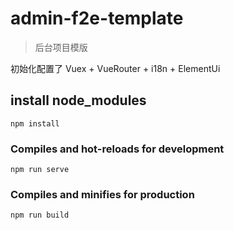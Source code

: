 # admin-f2e-template
> 后台项目模版

初始化配置了 Vuex + VueRouter + i18n + ElementUi

## install node_modules
```
npm install
```

### Compiles and hot-reloads for development
```
npm run serve
```

### Compiles and minifies for production
```
npm run build
```
